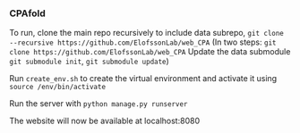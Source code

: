 ### CPAfold ###

To run, clone the main repo recursively to include data subrepo,  `git clone --recursive https://github.com/ElofssonLab/web_CPA`
(In two steps: `git clone https://github.com/ElofssonLab/web_CPA` Update the data submodule `git submodule init`, `git submodule update`)

Run `create_env.sh` to create the virtual environment and activate it using `source /env/bin/activate`

Run the server with `python manage.py runserver`

The website will now be available at localhost:8080
